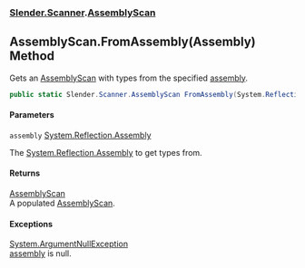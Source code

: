 ### [Slender.Scanner](Slender.Scanner.md 'Slender.Scanner').[AssemblyScan](Slender.Scanner.AssemblyScan.md 'Slender.Scanner.AssemblyScan')

## AssemblyScan.FromAssembly(Assembly) Method

Gets an [AssemblyScan](Slender.Scanner.AssemblyScan.md 'Slender.Scanner.AssemblyScan') with types from the specified [assembly](Slender.Scanner.AssemblyScan.FromAssembly(System.Reflection.Assembly).md#Slender.Scanner.AssemblyScan.FromAssembly(System.Reflection.Assembly).assembly 'Slender.Scanner.AssemblyScan.FromAssembly(System.Reflection.Assembly).assembly').

```csharp
public static Slender.Scanner.AssemblyScan FromAssembly(System.Reflection.Assembly assembly);
```
#### Parameters

<a name='Slender.Scanner.AssemblyScan.FromAssembly(System.Reflection.Assembly).assembly'></a>

`assembly` [System.Reflection.Assembly](https://docs.microsoft.com/en-us/dotnet/api/System.Reflection.Assembly 'System.Reflection.Assembly')

The [System.Reflection.Assembly](https://docs.microsoft.com/en-us/dotnet/api/System.Reflection.Assembly 'System.Reflection.Assembly') to get types from.

#### Returns
[AssemblyScan](Slender.Scanner.AssemblyScan.md 'Slender.Scanner.AssemblyScan')  
A populated [AssemblyScan](Slender.Scanner.AssemblyScan.md 'Slender.Scanner.AssemblyScan').

#### Exceptions

[System.ArgumentNullException](https://docs.microsoft.com/en-us/dotnet/api/System.ArgumentNullException 'System.ArgumentNullException')  
[assembly](Slender.Scanner.AssemblyScan.FromAssembly(System.Reflection.Assembly).md#Slender.Scanner.AssemblyScan.FromAssembly(System.Reflection.Assembly).assembly 'Slender.Scanner.AssemblyScan.FromAssembly(System.Reflection.Assembly).assembly') is null.
